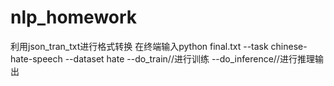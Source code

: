 # nlp_homework
利用json_tran_txt进行格式转换
在终端输入python final.txt --task chinese-hate-speech --dataset hate --do_train//进行训练 --do_inference//进行推理输出
